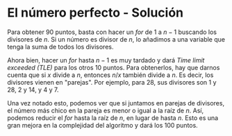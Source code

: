 # El número perfecto - Solución

Para obtener 90 puntos, basta con hacer un _for_ de $1$ a $n-1$ buscando los divisores de $n$. Si un número es divisor de $n$, lo añadimos a una variable que tenga la suma de todos los divisores.

Ahora bien, hacer un _for_ hasta $n-1$ es muy tardado y dará _Time limit exceeded (TLE)_ para los otros 10 puntos. Para obtenerlos, hay que darnos cuenta que si $x$ divide a $n$, entonces $n / x$ también divide a $n$. Es decir, los divisores vienen en "parejas". Por ejemplo, para $28$, sus divisores son 1 y 28, 2 y 14, y 4 y 7.

Una vez notado esto, podemos ver que si juntamos en parejas de divisores, el número más chico en la pareja es menor o igual a la raíz de $n$. Así, podemos reducir el _for_ hasta la raíz de $n$, en lugar de hasta $n$. Esto es una gran mejora en la complejidad del algoritmo y dará los 100 puntos.

